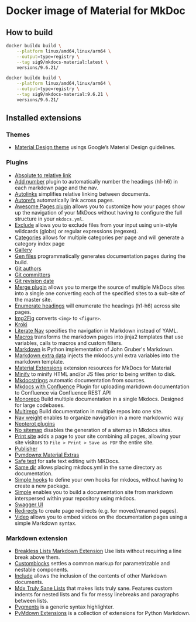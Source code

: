 # Docker image of Material for MkDoc

## How to build

```sh
docker buildx build \
    --platform linux/amd64,linux/arm64 \
    --output=type=registry \
    --tag sig9/mkdocs-material:latest \
    versions/9.6.21/
```

```sh
docker buildx build \
    --platform linux/amd64,linux/arm64 \
    --output=type=registry \
    --tag sig9/mkdocs-material:9.6.21 \
    versions/9.6.21/
```

Installed extensions
--------------------

### Themes

- [Material Design theme](https://squidfunk.github.io/mkdocs-material/) usings Google’s Material Design guidelines.

### Plugins

- [Absolute to relative link](https://github.com/sander76/mkdocs-abs-rel-plugin)
- [Add number](https://github.com/ignorantshr/mkdocs-add-number-plugin) plugin to automatically number the headings (h1-h6) in each markdown page and the nav.
- [Autolinks](https://github.com/midnightprioriem/mkdocs-autolinks-plugin/) simplifies relative linking between documents.
- [Autorefs](https://github.com/mkdocstrings/autorefs) automatically link across pages.
- [Awesome Pages plugin](https://github.com/lukasgeiter/mkdocs-awesome-pages-plugin) allows you to customize how your pages show up the navigation of your MkDocs without having to configure the full structure in your `mkdocs.yml`.
- [Exclude](https://github.com/apenwarr/mkdocs-exclude) allows you to exclude files from your input using unix-style wildcards (globs) or regular expressions (regexes).
- [Categories](https://github.com/EddyLuten/mkdocs-categories-plugin) allows for multiple categories per page and will generate a category index page
- [Gallery](https://smarie.github.io/mkdocs-gallery/)
- [Gen files](https://oprypin.github.io/mkdocs-gen-files/) programmatically generates documentation pages during the build.
- [Git authors](https://github.com/timvink/mkdocs-git-authors-plugin)
- [Git committers](https://github.com/ojacques/mkdocs-git-committers-plugin-2)
- [Git revision date](https://github.com/timvink/mkdocs-git-revision-date-localized-plugin)
- [Merge plugin](https://github.com/ovasquez/mkdocs-merge) allows you to merge the source of multiple MkDocs sites into a single one converting each of the specified sites to a sub-site of the master site.
- [Enumerate headings](https://github.com/timvink/mkdocs-enumerate-headings-plugin) will enumerate the headings (h1-h6) across site pages.
- [Img2Fig](https://github.com/stuebersystems/mkdocs-img2fig-plugin) converts `<img>` to `<figure>`.
- [Kroki](https://github.com/AVATEAM-IT-SYSTEMHAUS/mkdocs-kroki-plugin)
- [Literate Nav](https://oprypin.github.io/mkdocs-literate-nav/) specifies the navigation in Markdown instead of YAML.
- [Macros](https://github.com/fralau/mkdocs_macros_plugin) transforms the markdown pages into jinja2 templates that use variables, calls to macros and custom filters.
- [Markdown](https://github.com/Python-Markdown/markdown) is Python implementation of John Gruber's Markdown.
- [Markdown extra data](https://github.com/rosscdh/mkdocs-markdownextradata-plugin) injects the mkdocs.yml extra variables into the markdown template.
- [Material Extensions](https://github.com/facelessuser/mkdocs-material-extensions) extension resources for MkDocs for Material
- [Minify](https://github.com/byrnereese/mkdocs-minify-plugin) to minify HTML and/or JS files prior to being written to disk.
- [Mkdocstrings](https://mkdocstrings.github.io/) automatic documentation from sources.
- [Mkdocs with Confluence](https://github.com/pawelsikora/mkdocs-with-confluence/) Plugin for uploading markdown documentation to Confluence via Confluence REST API
- [Monorepo](https://github.com/spotify/mkdocs-monorepo-plugin) Build multiple documentation in a single Mkdocs. Designed for large codebases.
- [Multirepo](https://github.com/jdoiro3/mkdocs-multirepo-plugin) Build documentation in multiple repos into one site.
- [Nav weight](https://github.com/shu307/mkdocs-nav-weight) enables to organize navigation in a more markdownic way
- [Neoterot plugins](https://www.neoteroi.dev/mkdocs-plugins/)
- [No sitemap](https://github.com/leonardehrenfried/mkdocs-no-sitemap-plugin) disables the generation of a sitemap in Mkdocs sites.
- [Print site](https://timvink.github.io/mkdocs-print-site-plugin/index.html) adds a page to your site combining all pages, allowing your site visitors to `File > Print > Save as PDF` the entire site.
- [Publisher](https://mkusz.github.io/mkdocs-publisher/)
- [Pymdownx Material Extras](https://github.com/facelessuser/mkdocs_pymdownx_material_extras)
- [Safe text](https://github.com/raimon49/mkdocs-safe-text-plugin) for safe text editing with MKDocs.
- [Same dir](https://oprypin.github.io/mkdocs-same-dir/) allows placing mkdocs.yml in the same directory as documentation.
- [Simple hooks](https://github.com/aklajnert/mkdocs-simple-hooks) to define your own hooks for mkdocs, without having to create a new package.
- [Simple](https://www.althack.dev/mkdocs-simple-plugin) enables you to build a documentation site from markdown interspersed within your repository using mkdocs.
- [Swagger UI](https://blueswen.github.io/mkdocs-swagger-ui-tag/)
- [Redirects](https://github.com/datarobot/mkdocs-redirects) to create page redirects (e.g. for moved/renamed pages).
- [Video](https://github.com/soulless-viewer/mkdocs-video) allows you to embed videos on the documentation pages using a simple Markdown syntax.

### Markdown extension

- [Breakless Lists Markdown Extension](https://github.com/adamb70/mdx-breakless-lists) Use lists without requiring a line break above them.
- [Customblocks](https://github.com/vokimon/markdown-customblocks) settles a common markup for parametrizable and nestable components.
- [Include](https://github.com/cmacmackin/markdown-include/) allows the inclusion of the contents of other Markdown documents.
- [Mdx Truly Sane Lists](https://github.com/radude/mdx_truly_sane_lists) that makes lists truly sane. Features custom indents for nested lists and fix for messy linebreaks and paragraphs between lists.
- [Pygments](http://pygments.org/) is a generic syntax highlighter.
- [PyMdown Extensions](https://facelessuser.github.io/pymdown-extensions/) is a collection of extensions for Python Markdown.
